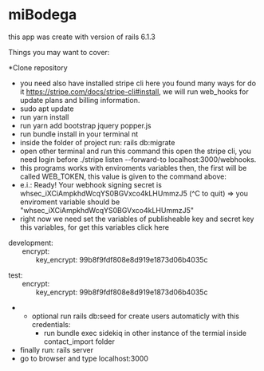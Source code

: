 # miBodega 

this app was create with version of rails 6.1.3

Things you may want to cover:

*Clone repository
* you need also have installed stripe cli here you found many ways for do it https://stripe.com/docs/stripe-cli#install, we will run web_hooks for update plans and billing information.
* sudo apt update
* run yarn install
* run yarn add bootstrap jquery popper.js
* run bundle install in your terminal  nt
* inside the folder of project run:  rails db:migrate
* open other terminal and run this command this open the stripe cli, you need login before ./stripe listen --forward-to localhost:3000/webhooks.
* this programs works with enviroments variables then, the first will be called WEB_TOKEN, this value is given to the command above:
* e.i.: Ready! Your webhook signing secret is whsec_iXCiAmpkhdWcqYS0BGVxco4kLHUmmzJ5 (^C to quit) => you enviroment variable should be "whsec_iXCiAmpkhdWcqYS0BGVxco4kLHUmmzJ5" 
* right now we need set the variables of publisheable key and secret key this variables, for get this variables click here

development: <br/>
&nbsp;&nbsp;&nbsp;&nbsp;&nbsp;&nbsp; encrypt:<br/>
&nbsp;&nbsp;&nbsp;&nbsp;&nbsp;&nbsp; &nbsp;&nbsp;&nbsp;&nbsp;&nbsp;&nbsp; key_encrypt: 99b8f9fdf808e8d919e1873d06b4035c <br/>

  
test: <br/>
&nbsp;&nbsp;&nbsp;&nbsp;&nbsp;&nbsp; encrypt:<br/>
&nbsp;&nbsp;&nbsp;&nbsp;&nbsp;&nbsp; &nbsp;&nbsp;&nbsp;&nbsp;&nbsp;&nbsp; key_encrypt: 99b8f9fdf808e8d919e1873d06b4035c <br/>
    
* * optional run rails db:seed for create users automaticly with this credentials:
	* run bundle exec sidekiq in other instance of the termial inside contact_import folder
* finally run: rails server 
* go to browser and type localhost:3000
